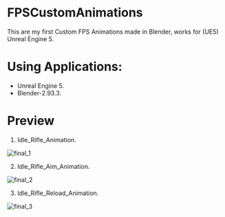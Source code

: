 # FPSCustomAnimations

This are my first Custom FPS Animations made in Blender, works for (UE5) Unreal Engine 5.

# Using Applications:
- Unreal Engine 5.
- Blender-2.93.3.

# Preview

1. Idle_Rifle_Animation.

![final_1](https://user-images.githubusercontent.com/68899725/191230302-b977b3de-fb71-4c64-9a64-4c12a7c3f4db.gif)


2. Idle_Rifle_Aim_Animation.

![final_2](https://user-images.githubusercontent.com/68899725/191236222-8e0682ba-5cb8-4063-80fa-40d9b92ee33b.gif)

3. Idle_Rifle_Reload_Animation.

![final_3](https://user-images.githubusercontent.com/68899725/191237875-726c8134-25bc-4f1b-881d-d6d346ea3ced.gif)
